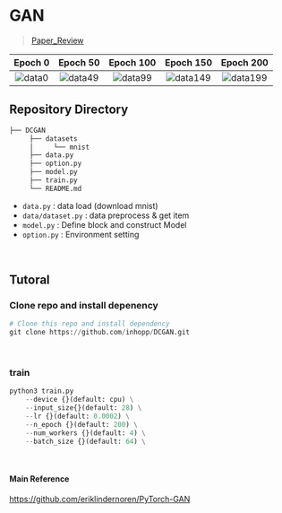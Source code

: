 # GAN

> [Paper_Review](https://inhopp.github.io/paper/Paper15/)

| Epoch 0 | Epoch 50 | Epoch 100 | Epoch 150 | Epoch 200 |
|:-:|:-:|:-:|:-:|:-:|
| ![data0](https://user-images.githubusercontent.com/96368476/215316520-03512d96-1d3b-4eae-b16a-30c7e042c5fc.png) | ![data49](https://user-images.githubusercontent.com/96368476/215966207-8d1bda32-d668-4327-a32a-21bcf931acba.png) | ![data99](https://user-images.githubusercontent.com/96368476/215966213-d543afff-1544-4abb-838a-23e8b4e3abda.png) | ![data149](https://user-images.githubusercontent.com/96368476/215966218-64d2aa57-8c2d-4c37-84e0-15447f89fe64.png) | ![data199](https://user-images.githubusercontent.com/96368476/215966222-1c40f762-9e3e-49a6-b7a8-0e0a30e1fda6.png) |


## Repository Directory 

``` python 
├── DCGAN
     ├── datasets
     │     └── mnist
     ├── data.py
     ├── option.py
     ├── model.py
     ├── train.py
     └── README.md
```

- `data.py` : data load (download mnist)
- `data/dataset.py` : data preprocess & get item
- `model.py` : Define block and construct Model
- `option.py` : Environment setting

<br>


## Tutoral

### Clone repo and install depenency

``` python
# Clone this repo and install dependency
git clone https://github.com/inhopp/DCGAN.git
```

<br>


### train
``` python
python3 train.py
    --device {}(default: cpu) \
    --input_size{}(default: 28) \
    --lr {}(default: 0.0002) \
    --n_epoch {}(default: 200) \
    --num_workers {}(default: 4) \
    --batch_size {}(default: 64) \
```


<br>


#### Main Reference
https://github.com/eriklindernoren/PyTorch-GAN